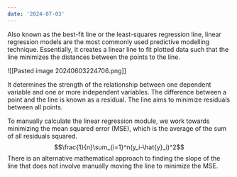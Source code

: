 ```yaml
---
date: '2024-07-03'
---
```

Also known as the best-fit line or the least-squares regression line, linear regression models are the most commonly used predictive modelling technique. Essentially, it creates a linear line to fit plotted data such that the line minimizes the distances between the points to the line.

![[Pasted image 20240603224706.png]]

It determines the strength of the relationship between one dependent variable and one or more independent variables. The difference between a point and the line is known as a <span class="highlight">residual</span>. The line aims to minimize residuals between all points.

To manually calculate the linear regression module, we work towards minimizing the mean squared error (MSE), which is the average of the sum of all residuals squared. $$\frac{1}{n}\sum_{i=1}^n(y_i-\hat{y}_i)^2$$There is an alternative mathematical approach to finding the slope of the line that does not involve manually moving the line to minimize the MSE.

